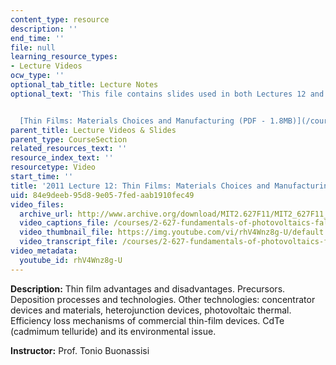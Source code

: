 ```yaml
---
content_type: resource
description: ''
end_time: ''
file: null
learning_resource_types:
- Lecture Videos
ocw_type: ''
optional_tab_title: Lecture Notes
optional_text: 'This file contains slides used in both Lectures 12 and 13.


  [Thin Films: Materials Choices and Manufacturing (PDF - 1.8MB)](/courses/2-627-fundamentals-of-photovoltaics-fall-2013/resources/mit2_627f13_lec12-13)'
parent_title: Lecture Videos & Slides
parent_type: CourseSection
related_resources_text: ''
resource_index_text: ''
resourcetype: Video
start_time: ''
title: '2011 Lecture 12: Thin Films: Materials Choices and Manufacturing, Part I '
uid: 84e9deeb-95d8-9e05-7fed-aab1910fec49
video_files:
  archive_url: http://www.archive.org/download/MIT2.627F11/MIT2_627F11_lec12_300k.mp4
  video_captions_file: /courses/2-627-fundamentals-of-photovoltaics-fall-2013/f2ad133b7a7452e39784f313b46d4a2c_rhV4Wnz8g-U.vtt
  video_thumbnail_file: https://img.youtube.com/vi/rhV4Wnz8g-U/default.jpg
  video_transcript_file: /courses/2-627-fundamentals-of-photovoltaics-fall-2013/5aebff23cb8b0d2eb206665c33e49f34_rhV4Wnz8g-U.pdf
video_metadata:
  youtube_id: rhV4Wnz8g-U
---
```


**Description:** Thin film advantages and disadvantages. Precursors. Deposition processes and technologies. Other technologies: concentrator devices and materials, heterojunction devices, photovoltaic thermal. Efficiency loss mechanisms of commercial thin-film devices. CdTe (cadmimum telluride) and its environmental issue.

**Instructor:** Prof. Tonio Buonassisi